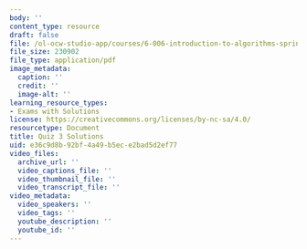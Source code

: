 ```yaml
---
body: ''
content_type: resource
draft: false
file: /ol-ocw-studio-app/courses/6-006-introduction-to-algorithms-spring-2020/mit6_006s20_q3_sol.pdf
file_size: 230902
file_type: application/pdf
image_metadata:
  caption: ''
  credit: ''
  image-alt: ''
learning_resource_types:
- Exams with Solutions
license: https://creativecommons.org/licenses/by-nc-sa/4.0/
resourcetype: Document
title: Quiz 3 Solutions
uid: e36c9d8b-92bf-4a49-b5ec-e2bad5d2ef77
video_files:
  archive_url: ''
  video_captions_file: ''
  video_thumbnail_file: ''
  video_transcript_file: ''
video_metadata:
  video_speakers: ''
  video_tags: ''
  youtube_description: ''
  youtube_id: ''
---
```

